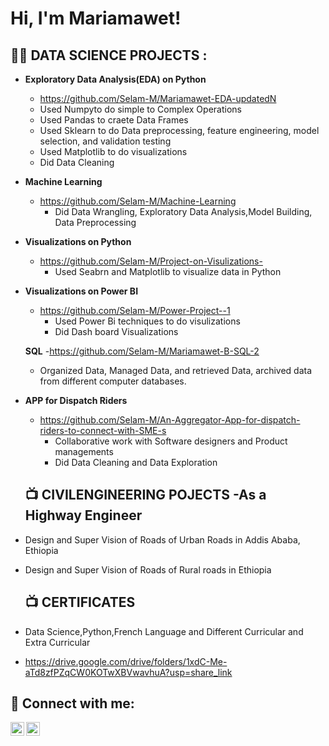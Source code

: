 <h1>Hi, I'm Mariamawet! 

<h2>👨‍💻 DATA SCIENCE PROJECTS :</h2>

- <b> Exploratory Data Analysis(EDA) on Python</b>
  - https://github.com/Selam-M/Mariamawet-EDA-updatedN
  - Used Numpyto do simple to Complex Operations
  - Used Pandas to craete Data Frames 
  - Used Sklearn to do Data preprocessing, feature engineering, model selection, and validation testing
  - Used Matplotlib to do visualizations 
  - Did Data Cleaning
  
- <b> Machine Learning</b>
  - https://github.com/Selam-M/Machine-Learning
    - Did Data Wrangling, Exploratory Data Analysis,Model Building, Data Preprocessing
  
- <b> Visualizations on Python</b>
  - https://github.com/Selam-M/Project-on-Visulizations-
    - Used Seabrn and Matplotlib to visualize data in Python
  
- <b>Visualizations on Power BI</b>
  - https://github.com/Selam-M/Power-Project--1
    - Used Power Bi techniques to do visulizations
    - Did Dash board Visualizations
 
  <b>SQL</b>
  -https://github.com/Selam-M/Mariamawet-B-SQL-2
  - Organized Data, Managed Data, and retrieved Data, archived data from different computer databases.
  
- <b>APP for Dispatch Riders</b>
    - https://github.com/Selam-M/An-Aggregator-App-for-dispatch-riders-to-connect-with-SME-s
       - Collaborative work with Software designers and Product managements 
       - Did Data Cleaning and Data Exploration
  
  
  <h2>📺 CIVILENGINEERING POJECTS -As a Highway Engineer</h2>

- Design and Super Vision of Roads of Urban Roads in Addis Ababa, Ethiopia 
- Design and Super Vision of Roads of Rural roads in Ethiopia 
  
  <h2>📺 CERTIFICATES</h2>
- Data Science,Python,French Language and Different Curricular and Extra Curricular 
- https://drive.google.com/drive/folders/1xdC-Me-aTd8zfPZqCW0KOTwXBVwavhuA?usp=share_link

<h2> 🤳 Connect with me:</h2>

[<img align="left" alt="JoshMadakor | LinkedIn" width="22px" src="https://cdn.jsdelivr.net/npm/simple-icons@v3/icons/linkedin.svg" />][linkedin]
[<img align="left" alt="JoshMadakor | Instagram" width="22px" src="https://cdn.jsdelivr.net/npm/simple-icons@v3/icons/instagram.svg" />][instagram]


[instagram]: https://www.instagram.com/mariamawitbirhanu/?igshid=YmMyMTA2M2Y%3D
[linkedin]: https://www.linkedin.com/in/mariamawit-b-460453120/

